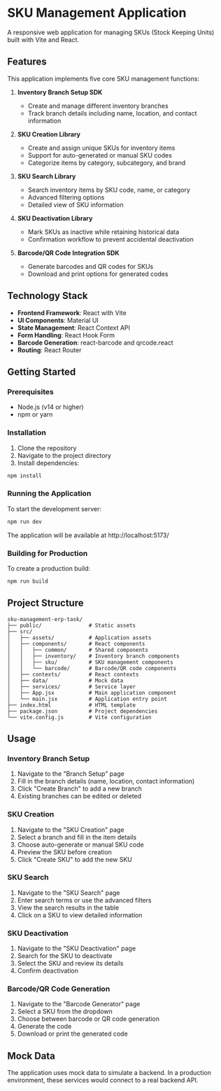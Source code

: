 # SKU Management Application

A responsive web application for managing SKUs (Stock Keeping Units) built with Vite and React.

## Features

This application implements five core SKU management functions:

1. **Inventory Branch Setup SDK**
   - Create and manage different inventory branches
   - Track branch details including name, location, and contact information

2. **SKU Creation Library**
   - Create and assign unique SKUs for inventory items
   - Support for auto-generated or manual SKU codes
   - Categorize items by category, subcategory, and brand

3. **SKU Search Library**
   - Search inventory items by SKU code, name, or category
   - Advanced filtering options
   - Detailed view of SKU information

4. **SKU Deactivation Library**
   - Mark SKUs as inactive while retaining historical data
   - Confirmation workflow to prevent accidental deactivation

5. **Barcode/QR Code Integration SDK**
   - Generate barcodes and QR codes for SKUs
   - Download and print options for generated codes

## Technology Stack

- **Frontend Framework**: React with Vite
- **UI Components**: Material UI
- **State Management**: React Context API
- **Form Handling**: React Hook Form
- **Barcode Generation**: react-barcode and qrcode.react
- **Routing**: React Router

## Getting Started

### Prerequisites

- Node.js (v14 or higher)
- npm or yarn

### Installation

1. Clone the repository
2. Navigate to the project directory
3. Install dependencies:

```bash
npm install
```

### Running the Application

To start the development server:

```bash
npm run dev
```

The application will be available at http://localhost:5173/

### Building for Production

To create a production build:

```bash
npm run build
```

## Project Structure

```
sku-management-erp-task/
├── public/               # Static assets
├── src/
│   ├── assets/           # Application assets
│   ├── components/       # React components
│   │   ├── common/       # Shared components
│   │   ├── inventory/    # Inventory branch components
│   │   ├── sku/          # SKU management components
│   │   └── barcode/      # Barcode/QR code components
│   ├── contexts/         # React contexts
│   ├── data/             # Mock data
│   ├── services/         # Service layer
│   ├── App.jsx           # Main application component
│   └── main.jsx          # Application entry point
├── index.html            # HTML template
├── package.json          # Project dependencies
└── vite.config.js        # Vite configuration
```

## Usage

### Inventory Branch Setup

1. Navigate to the "Branch Setup" page
2. Fill in the branch details (name, location, contact information)
3. Click "Create Branch" to add a new branch
4. Existing branches can be edited or deleted

### SKU Creation

1. Navigate to the "SKU Creation" page
2. Select a branch and fill in the item details
3. Choose auto-generate or manual SKU code
4. Preview the SKU before creation
5. Click "Create SKU" to add the new SKU

### SKU Search

1. Navigate to the "SKU Search" page
2. Enter search terms or use the advanced filters
3. View the search results in the table
4. Click on a SKU to view detailed information

### SKU Deactivation

1. Navigate to the "SKU Deactivation" page
2. Search for the SKU to deactivate
3. Select the SKU and review its details
4. Confirm deactivation

### Barcode/QR Code Generation

1. Navigate to the "Barcode Generator" page
2. Select a SKU from the dropdown
3. Choose between barcode or QR code generation
4. Generate the code
5. Download or print the generated code

## Mock Data

The application uses mock data to simulate a backend. In a production environment, these services would connect to a real backend API.
